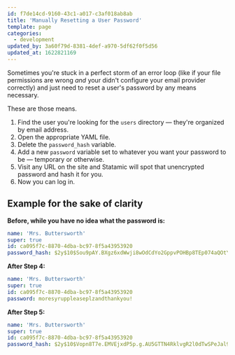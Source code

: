```yaml
---
id: f7de14cd-9160-43c1-a017-c3af018ab8ab
title: 'Manually Resetting a User Password'
template: page
categories:
  - development
updated_by: 3a60f79d-8381-4def-a970-5df62f0f5d56
updated_at: 1622821169
---
```

Sometimes you're stuck in a perfect storm of an error loop (like if your file permissions are wrong _and_ your didn't configure your email provider correctly) and just need to reset a user's password by any means necessary.

These are those means.

1. Find the user you're looking for the `users` directory — they're organized by email address.
2. Open the appropriate YAML file.
3. Delete the `password_hash` variable.
4. Add a new `password` variable set to whatever you want your password to be — temporary or otherwise.
5. Visit any URL on the site and Statamic will spot that unencrypted password and hash it for you.
6. Now you can log in.

## Example for the sake of clarity

**Before, while you have no idea what the password is:**
``` yaml
name: 'Mrs. Buttersworth'
super: true
id: ca095f7c-8870-4dba-bc97-8f5a43953920
password_hash: $2y$10$Sou9pAY.BXgz6xdWwji8wOdCdYo2GppvPOHBp8TEp074aQOtYl8AS
```

**After Step 4:**
``` yaml
name: 'Mrs. Buttersworth'
super: true
id: ca095f7c-8870-4dba-bc97-8f5a43953920
password: moresyruppleaseplzandthankyou!
```

**After Step 5:**
``` yaml
name: 'Mrs. Buttersworth'
super: true
id: ca095f7c-8870-4dba-bc97-8f5a43953920
password_hash: $2y$10$Vopn8T7e.EMVEjxdP5p.g.AU5GTTN4RklvgR2l0dTwSPeJal91v/q
```
